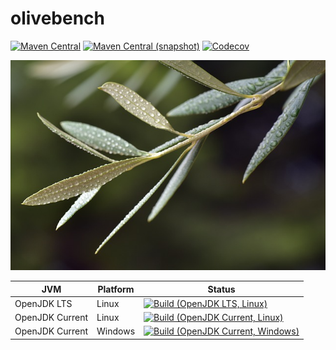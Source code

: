 olivebench
===

[![Maven Central](https://img.shields.io/maven-central/v/com.io7m.olivebench/com.io7m.olivebench.svg?style=flat-square)](http://search.maven.org/#search%7Cga%7C1%7Cg%3A%22com.io7m.olivebench%22)
[![Maven Central (snapshot)](https://img.shields.io/nexus/s/https/oss.sonatype.org/com.io7m.olivebench/com.io7m.olivebench.svg?style=flat-square)](https://oss.sonatype.org/content/repositories/snapshots/com/io7m/olivebench/)
[![Codecov](https://img.shields.io/codecov/c/github/io7m/olivebench.svg?style=flat-square)](https://codecov.io/gh/io7m/olivebench)

![olivebench](./src/site/resources/olivebench.jpg?raw=true)

| JVM             | Platform | Status |
|-----------------|----------|--------|
| OpenJDK LTS     | Linux    | [![Build (OpenJDK LTS, Linux)](https://img.shields.io/github/workflow/status/io7m/olivebench/main-openjdk_lts-linux)](https://github.com/io7m/olivebench/actions?query=workflow%3Amain-openjdk_lts-linux) |
| OpenJDK Current | Linux    | [![Build (OpenJDK Current, Linux)](https://img.shields.io/github/workflow/status/io7m/olivebench/main-openjdk_current-linux)](https://github.com/io7m/olivebench/actions?query=workflow%3Amain-openjdk_current-linux)
| OpenJDK Current | Windows  | [![Build (OpenJDK Current, Windows)](https://img.shields.io/github/workflow/status/io7m/olivebench/main-openjdk_current-windows)](https://github.com/io7m/olivebench/actions?query=workflow%3Amain-openjdk_current-windows)

